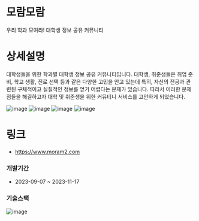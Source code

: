 # 모람모람
 우리 학과 모여라! 대학생 정보 공유 커뮤니티
 
# 상세설명
대학생들을 위한 학과별 대학생 정보 공유 커뮤니티입니다.
대학생, 취준생들은 취업 준비, 학교 생활, 진로 선택 등과 같은 다양한 고민을 안고 있는데 특히, 자신의 전공과 관련된 구체적이고 실질적인 정보를 얻기 어렵다는 문제가 있습니다.
따라서 이러한 문제점들을 해결하고자 대학 및 취준생을 위한 커뮤티니 서비스를 고안하게 되었습니다.

![image](https://github.com/Isonade2/MoramMoram-back/assets/67320022/ef66c43a-a00b-46df-aa00-dfd63e230e7c)
![image](https://github.com/Isonade2/MoramMoram-back/assets/67320022/9c6d1fd7-e026-4968-8c82-88e16d787192)
![image](https://github.com/Isonade2/MoramMoram-back/assets/67320022/e06daf90-665f-4876-9d81-92891aacc98f)
![image](https://github.com/Isonade2/MoramMoram-back/assets/67320022/3a636fed-cbc0-475a-bc1e-f2531ea6fe64)



# 링크
- https://www.moram2.com
### 개발기간
- 2023-09-07 ~ 2023-11-17

### 기술스택
![image](https://github.com/user-attachments/assets/99b9660c-bb87-44a6-a20b-2c6d1e98c797)



